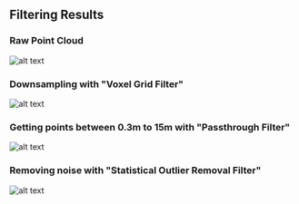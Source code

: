 ## Filtering Results

### Raw Point Cloud
![alt text](https://github.com/enesdemirag/zed_filtering/blob/master/images/otopark_raw.png "Raw Point Cloud Data")
### Downsampling with "Voxel Grid Filter"
![alt text](https://github.com/enesdemirag/zed_filtering/blob/master/images/otopark_voxel.png "Voxel Grid Filter")
### Getting points between 0.3m to 15m with "Passthrough Filter"
![alt text](https://github.com/enesdemirag/zed_filtering/blob/master/images/otopark_passthrough.png "Voxel Grid Filter")
### Removing noise with "Statistical Outlier Removal Filter"
![alt text](https://github.com/enesdemirag/zed_filtering/blob/master/images/otopark_statistical.png "Statistical Outlier Removal Filter")
